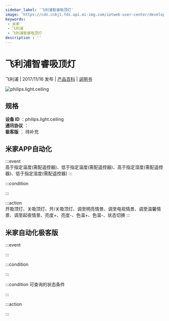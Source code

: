 ```yaml
---
sidebar_label: '飞利浦智睿吸顶灯'
image: 'https://cdn.cnbj1.fds.api.mi-img.com/iotweb-user-center/developer_1679065003243GF5F7nIr.png?GalaxyAccessKeyId=AKVGLQWBOVIRQ3XLEW&Expires=9223372036854775807&Signature=4xJTIUl65Fbq8mWQcYjAPfD8y08='
keywords: 
 - 米家
 - 飞利浦
 - 飞利浦智睿吸顶灯
description : ''
---
```

# 飞利浦智睿吸顶灯

飞利浦 | 2017/11/16 发布 | [产品百科](https://home.mi.com/webapp/content/baike/product/index.html?model=philips.light.ceiling/) | [说明书](https://home.mi.com/views/introduction.html?model=philips.light.ceiling&region=cn)

![philips.light.ceiling](https://cdn.cnbj1.fds.api.mi-img.com/iotweb-user-center/developer_1679065003243GF5F7nIr.png?GalaxyAccessKeyId=AKVGLQWBOVIRQ3XLEW&Expires=9223372036854775807&Signature=4xJTIUl65Fbq8mWQcYjAPfD8y08=)

## 规格  
> 
**设备 ID** ：philips.light.ceiling  
**通讯协议** ：  
**极客版**  ： 待补充 


## 米家APP自动化  

:::event  
高于指定温度(需配遥控器)、低于指定温度(需配遥控器)、高于指定湿度(需配遥控器)、低于指定湿度(需配遥控器)
:::

:::condition  

:::

:::action   
开吸顶灯、关吸顶灯、开/关吸顶灯、调至明亮情景、调至电视情景、调至温馨情景、调至起夜情景、亮度+、亮度-、色温+、色温-、状态切换
:::

## 米家自动化极客版  

:::event  

:::

:::condition  

:::

:::condition 可查询的状态条件  

:::

:::action  

:::

        
